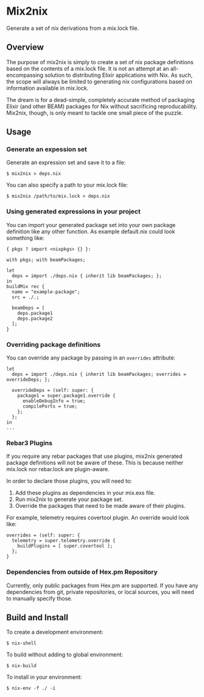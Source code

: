 # Mix2nix
Generate a set of nix derivations from a mix.lock file.

## Overview

The purpose of mix2nix is simply to create a set of nix package definitions
based on the contents of a mix.lock file. It is not an attempt at an
all-encompassing solution to distributing Elixir applications with Nix. As such,
the scope will always be limited to generating nix configurations based on
information available in mix.lock.

The dream is for a dead-simple, completely accurate method of packaging
Elixir (and other BEAM) packages for Nix without sacrificing reproducability.
Mix2nix, though, is only meant to tackle one small piece of the puzzle.

## Usage

### Generate an expession set

Generate an expression set and save it to a file:
```
$ mix2nix > deps.nix
```

You can also specify a path to your mix.lock file:
```
$ mix2nix /path/to/mix.lock > deps.nix
```

### Using generated expressions in your project

You can import your generated package set into your own package definition like
any other function. As example default.nix could look something like:
```
{ pkgs ? import <nixpkgs> {} }:

with pkgs; with beamPackages;

let
  deps = import ./deps.nix { inherit lib beamPackages; };
in
buildMix rec {
  name = "example-package";
  src = ./.;

  beamDeps = [
    deps.package1
    deps.package2
  ];
}
```

### Overriding package definitions

You can override any package by passing in an `overrides` attribute:
```
let
  deps = import ./deps.nix { inherit lib beamPackages; overrides = overrideDeps; };

  overrideDeps = (self: super: {
    package1 = super.package1.override {
      enableDebugInfo = true;
      compilePorts = true;
    };
  };
in
...
```

### Rebar3 Plugins

If you require any rebar packages that use plugins, mix2nix generated package
definitions will not be aware of these. This is because neither mix.lock nor
rebar.lock are plugin-aware.

In order to declare those plugins, you will need to:

1. Add these plugins as dependencies in your mix.exs file.
2. Run mix2nix to generate your package set.
3. Override the packages that need to be made aware of their plugins.

For example, telemetry requires covertool plugin. An override would look
like:
```
overrides = (self: super: {
  telemetry = super.telemetry.override {
    buildPlugins = [ super.covertool ];
  };
}
```

### Dependencies from outside of Hex.pm Repository

Currently, only public packages from Hex.pm are supported. If you have any
dependencies from git, private repositories, or local sources, you will need
to manually specify those.

## Build and Install

To create a development environment:
```
$ nix-shell
```

To build without adding to global environment:
```
$ nix-build
```

To install in your environment:
```
$ nix-env -f ./ -i
```
